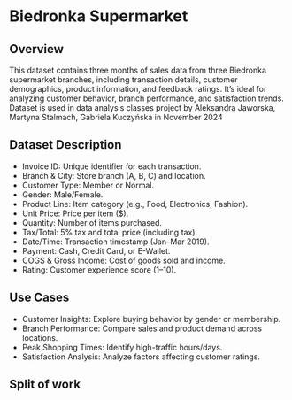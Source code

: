 # Biedronka Supermarket

## Overview
This dataset contains three months of sales data from three Biedronka supermarket branches, including transaction details, customer demographics, product information, and feedback ratings. It’s ideal for analyzing customer behavior, branch performance, and satisfaction trends. Dataset is used in data analysis classes project by Aleksandra Jaworska, Martyna Stalmach, Gabriela Kuczyńska in November 2024

## Dataset Description
<ul> 
<li> Invoice ID: Unique identifier for each transaction. </li>
<li> Branch & City: Store branch (A, B, C) and location. </li>
<li> Customer Type: Member or Normal. </li>
<li> Gender: Male/Female. </li>
<li> Product Line: Item category (e.g., Food, Electronics, Fashion). </li>
<li> Unit Price: Price per item ($). </li>
<li> Quantity: Number of items purchased. </li>
<li> Tax/Total: 5% tax and total price (including tax). </li>
<li> Date/Time: Transaction timestamp (Jan–Mar 2019). </li>
<li> Payment: Cash, Credit Card, or E-Wallet. </li>
<li> COGS & Gross Income: Cost of goods sold and income. </li>
<li> Rating: Customer experience score (1–10). </li>
</ul>

## Use Cases
<ul> 
<li> Customer Insights: Explore buying behavior by gender or membership. </li>
<li> Branch Performance: Compare sales and product demand across locations. </li>
<li> Peak Shopping Times: Identify high-traffic hours/days. </li>
<li> Satisfaction Analysis: Analyze factors affecting customer ratings. </li>
</ul>

## Split of work 
